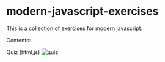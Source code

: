 # modern-javascript-exercises

This is a collection of exercises for modern javascript. 

Contents:

Quiz (html,js)
![quiz](Gifs/quiz.gif)